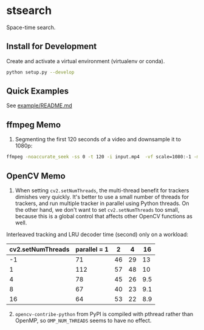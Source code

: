 # stsearch

Space-time search.


## Install for Development

Create and activate a virtual environment (virtualenv or conda).

```bash
python setup.py --develop
```

## Quick Examples

See [example/README.md](example/README.md)

## ffmpeg Memo

1. Segmenting the first 120 seconds of a video and downsample it to 1080p:

```bash
ffmpeg -noaccurate_seek -ss 0 -t 120 -i input.mp4  -vf scale=1080:-1 -movflags frag_keyframe+empty_moov -f mp4  output.mp4
```

## OpenCV Memo

1. When setting `cv2.setNumThreads`, the multi-thread benefit for trackers dimishes very quickly. It's better to use a small number of threads for trackers, and run multiple tracker in parallel using Python threads. On the other hand, we don't want to set `cv2.setNumThreads` too small, because this is a global control that affects other OpenCV functions as well.

Interleaved tracking and LRU decoder time (second) only on a workload:

| cv2.setNumThreads | parallel = 1 | 2  | 4  | 16  |
|-------------------|--------------|----|----|-----|
| -1                | 71           | 46 | 29 | 13  |
| 1                 | 112          | 57 | 48 | 10  |
| 4                 | 78           | 45 | 26 | 9.5 |
| 8                 | 67           | 40 | 23 | 9.1 |
| 16                | 64           | 53 | 22 | 8.9 |

2. `opencv-contribe-python` from PyPI is compiled with pthread rather than OpenMP, so `OMP_NUM_THREADS` seems to have no effect.